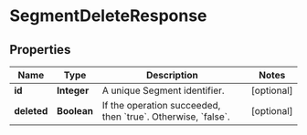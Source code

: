 

# SegmentDeleteResponse

## Properties

Name | Type | Description | Notes
------------ | ------------- | ------------- | -------------
**id** | **Integer** | A unique Segment identifier. |  [optional]
**deleted** | **Boolean** | If the operation succeeded, then &#x60;true&#x60;. Otherwise, &#x60;false&#x60;. |  [optional]



